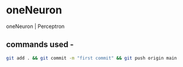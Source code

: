 # oneNeuron
oneNeuron | Perceptron

## commands used - 

```bash
git add . && git commit -m "first commit" && git push origin main
```
